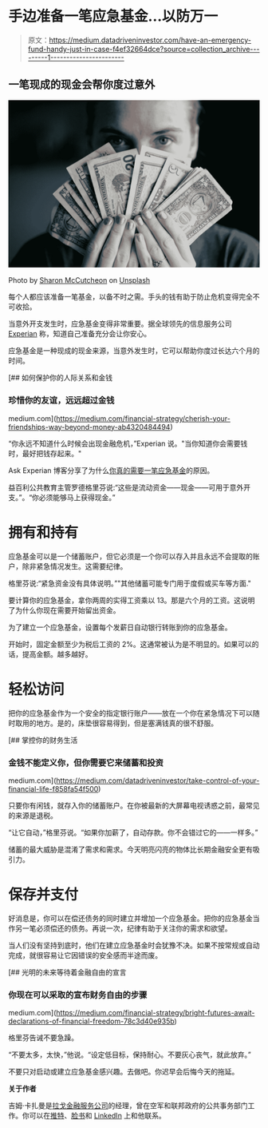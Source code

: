 # 手边准备一笔应急基金…以防万一

> 原文：<https://medium.datadriveninvestor.com/have-an-emergency-fund-handy-just-in-case-f4ef32664dce?source=collection_archive---------1----------------------->

## 一笔现成的现金会帮你度过意外

![](img/da800ebe0f1ffbb1521c025a7b7e37fe.png)

Photo by [Sharon McCutcheon](https://unsplash.com/@sharonmccutcheon?utm_source=medium&utm_medium=referral) on [Unsplash](https://unsplash.com?utm_source=medium&utm_medium=referral)

每个人都应该准备一笔基金，以备不时之需。手头的钱有助于防止危机变得完全不可收拾。

当意外开支发生时，应急基金变得非常重要。据全球领先的信息服务公司 [Experian](https://twitter.com/Experian) 称，知道自己准备充分会让你安心。

应急基金是一种现成的现金来源，当意外发生时，它可以帮助你度过长达六个月的时间。

[](https://medium.com/financial-strategy/cherish-your-friendships-way-beyond-money-ab4320484494) [## 如何保护你的人际关系和金钱

### 珍惜你的友谊，远远超过金钱

medium.com](https://medium.com/financial-strategy/cherish-your-friendships-way-beyond-money-ab4320484494) 

“你永远不知道什么时候会出现金融危机，”Experian 说。"当你知道你会需要钱时，最好把钱存起来。"

Ask Experian 博客分享了为什么[你真的需要一笔应急基金](https://www.experian.com/blogs/ask-experian/heres-why-you-really-need-an-emergency-fund/?pc=soe_exp_twitter&cc=soe_exp_twitter___20180228_1383464267_expn&ref=soe_)的原因。

益百利公共教育主管罗德格里芬说:“这些是流动资金——现金——可用于意外开支。”。“你必须能够马上获得现金。”

# **拥有和持有**

应急基金可以是一个储蓄账户，但它必须是一个你可以存入并且永远不会提取的账户，除非紧急情况发生。这需要纪律。

格里芬说:“紧急资金没有具体说明。”"其他储蓄可能专门用于度假或买车等方面."

要计算你的应急基金，拿你两周的实得工资乘以 13。那是六个月的工资。这说明了为什么你现在需要开始留出资金。

为了建立一个应急基金，设置每个发薪日自动银行转账到你的应急基金。

开始时，固定金额至少为税后工资的 2%。这通常被认为是不明显的。如果可以的话，提高金额。越多越好。

# **轻松访问**

把你的应急基金作为一个安全的指定银行账户——放在一个你在紧急情况下可以随时取用的地方。是的，床垫很容易得到，但是塞满钱真的很不舒服。

[](https://medium.com/datadriveninvestor/take-control-of-your-financial-life-f858fa54f500) [## 掌控你的财务生活

### 金钱不能定义你，但你需要它来储蓄和投资

medium.com](https://medium.com/datadriveninvestor/take-control-of-your-financial-life-f858fa54f500) 

只要你有闲钱，就存入你的储蓄账户。在你被最新的大屏幕电视诱惑之前，最常见的来源是退税。

“让它自动，”格里芬说。“如果你加薪了，自动存款。你不会错过它的——一样多。”

储蓄的最大威胁是混淆了需求和需求。今天明亮闪亮的物体比长期金融安全更有吸引力。

# **保存并支付**

好消息是，你可以在偿还债务的同时建立并增加一个应急基金。把你的应急基金当作另一笔必须偿还的债务。再说一次，纪律有助于关注你的需求和欲望。

当人们没有坚持到底时，他们在建立应急基金时会犹豫不决。如果不按常规或自动完成，就很容易让它因错误的安全感而半途而废。

[](https://medium.com/financial-strategy/bright-futures-await-declarations-of-financial-freedom-78c3d40e935b) [## 光明的未来等待着金融自由的宣言

### 你现在可以采取的宣布财务自由的步骤

medium.com](https://medium.com/financial-strategy/bright-futures-await-declarations-of-financial-freedom-78c3d40e935b) 

格里芬告诫不要急躁。

“不要太多，太快，”他说。“设定低目标，保持耐心。不要灰心丧气，就此放弃。”

不要只对启动或建立应急基金感兴趣。去做吧。你迟早会后悔今天的拖延。

**关于作者**

吉姆·卡扎曼是[拉戈金融服务公司](http://largofinancialservices.com)的经理，曾在空军和联邦政府的公共事务部门工作。你可以在[推特](https://twitter.com/JKatzaman)、[脸书](https://www.facebook.com/jim.katzaman)和 [LinkedIn](https://www.linkedin.com/in/jim-katzaman-33641b21/) 上和他联系。